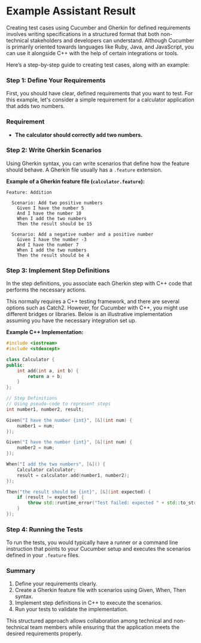 # Example Assistant Result
Creating test cases using Cucumber and Gherkin for defined requirements involves writing specifications in a structured format that both non-technical stakeholders and developers can understand. Although Cucumber is primarily oriented towards languages like Ruby, Java, and JavaScript, you can use it alongside C++ with the help of certain integrations or tools.

Here’s a step-by-step guide to creating test cases, along with an example:

### Step 1: Define Your Requirements

First, you should have clear, defined requirements that you want to test. For this example, let's consider a simple requirement for a calculator application that adds two numbers.

### Requirement
- **The calculator should correctly add two numbers.**

### Step 2: Write Gherkin Scenarios

Using Gherkin syntax, you can write scenarios that define how the feature should behave. A Gherkin file usually has a `.feature` extension.

**Example of a Gherkin feature file (`calculator.feature`):**

```gherkin
Feature: Addition

  Scenario: Add two positive numbers
    Given I have the number 5
    And I have the number 10
    When I add the two numbers
    Then the result should be 15

  Scenario: Add a negative number and a positive number
    Given I have the number -3
    And I have the number 7
    When I add the two numbers
    Then the result should be 4
```

### Step 3: Implement Step Definitions

In the step definitions, you associate each Gherkin step with C++ code that performs the necessary actions.

This normally requires a C++ testing framework, and there are several options such as Catch2. However, for Cucumber with C++, you might use different bridges or libraries. Below is an illustrative implementation assuming you have the necessary integration set up.

**Example C++ Implementation:**

```cpp
#include <iostream>
#include <stdexcept>

class Calculator {
public:
    int add(int a, int b) {
        return a + b;
    }
};

// Step Definitions
// Using pseudo-code to represent steps
int number1, number2, result;

Given("I have the number {int}", [&](int num) {
    number1 = num;
});

Given("I have the number {int}", [&](int num) {
    number2 = num;
});

When("I add the two numbers", [&]() {
    Calculator calculator;
    result = calculator.add(number1, number2);
});

Then("the result should be {int}", [&](int expected) {
    if (result != expected) {
        throw std::runtime_error("Test failed: expected " + std::to_string(expected) + " but got " + std::to_string(result));
    }
});
```

### Step 4: Running the Tests

To run the tests, you would typically have a runner or a command line instruction that points to your Cucumber setup and executes the scenarios defined in your `.feature` files.

### Summary
1. Define your requirements clearly.
2. Create a Gherkin feature file with scenarios using Given, When, Then syntax.
3. Implement step definitions in C++ to execute the scenarios.
4. Run your tests to validate the implementation.

This structured approach allows collaboration among technical and non-technical team members while ensuring that the application meets the desired requirements properly.